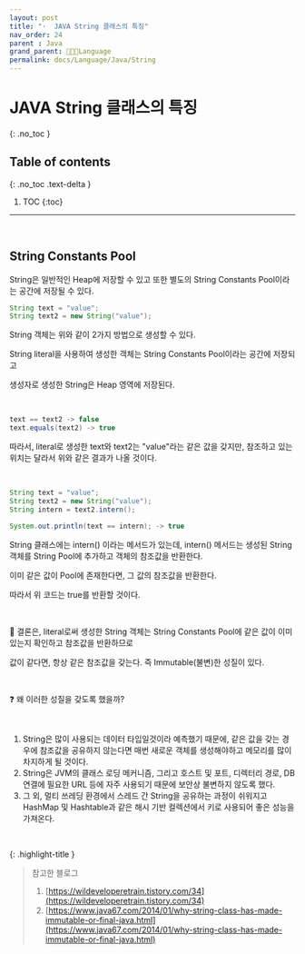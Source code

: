 ```yaml
---
layout: post
title: "·  JAVA String 클래스의 특징"
nav_order: 24
parent : Java
grand_parent: 👩🏻‍💻Language
permalink: docs/Language/Java/String
---
```


#  JAVA String 클래스의 특징
{: .no_toc }

## Table of contents
{: .no_toc .text-delta }

1. TOC
{:toc}

---



<br>



## String Constants Pool

String은 일반적인 Heap에 저장할 수 있고 또한 별도의 String Constants Pool이라는 공간에 저장될 수 있다.

```java
String text = "value";
String text2 = new String("value");
```

String 객체는 위와 같이 2가지 방법으로 생성할 수 있다.

String literal을 사용하여 생성한 객체는 String Constants Pool이라는 공간에 저장되고

생성자로 생성한 String은 Heap 영역에 저장된다.

<br>

```java
text == text2 -> false
text.equals(text2) -> true
```

따라서, literal로 생성한 text와 text2는 "value"라는 같은 값을 갖지만, 참조하고 있는 위치는 달라서 위와 같은 결과가 나올 것이다.

<br>

```java
String text = "value";
String text2 = new String("value");
String intern = text2.intern();

System.out.println(text == intern); -> true
```

String 클래스에는 intern() 이라는 메서드가 있는데, intern() 메서드는 생성된 String 객체를 String Pool에 추가하고 객체의 참조값을  반환한다.

이미 같은 값이 Pool에 존재한다면, 그 값의 참조값을 반환한다.

따라서 위 코드는 true를 반환할 것이다.

<br>

💫 결론은, literal로써 생성한 String 객체는 String Constants Pool에 같은 값이 이미 있는지 확인하고 참조값을 반환하므로

값이 같다면, 항상 같은 참조값을 갖는다. 즉 Immutable(불변)한 성질이 있다.

<br>

❓ 왜 이러한 성질을 갖도록 했을까?

<br>

1. String은 많이 사용되는 데이터 타입일것이라 예측했기 때문에, 같은 값을 갖는 경우에 참조값을 공유하지 않는다면
   매번 새로운 객체를 생성해야하고 메모리를 많이 차지하게 될 것이다.
2. String은 JVM의 클래스 로딩 메커니즘, 그리고 호스트 및 포트, 디렉터리 경로, DB 연결에 필요한 URL 등에 자주 사용되기 때문에 보안상 불변하지 않도록 했다.
3. 그 외, 멀티 쓰레딩 환경에서 스레드 간 String을 공유하는 과정이 쉬워지고 HashMap 및 Hashtable과 같은 해시 기반 컬렉션에서 키로 사용되어 좋은 성능을 가져온다.



<br>

{: .highlight-title }
> 참고한 블로그
>
> 1. [https://wildeveloperetrain.tistory.com/34](https://wildeveloperetrain.tistory.com/34)
> 1. [https://www.java67.com/2014/01/why-string-class-has-made-immutable-or-final-java.html](https://www.java67.com/2014/01/why-string-class-has-made-immutable-or-final-java.html)










